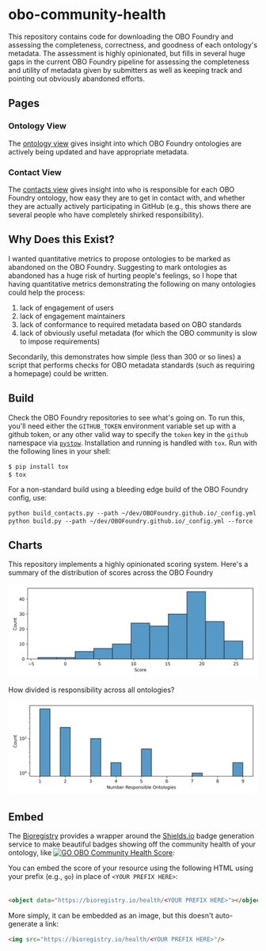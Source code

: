 # obo-community-health

This repository contains code for downloading the OBO Foundry and assessing the
completeness, correctness, and goodness of each ontology's metadata. The
assessment is highly opinionated, but fills in several huge gaps in the current
OBO Foundry pipeline for assessing the completeness and utility of metadata
given by submitters as well as keeping track and pointing out obviously
abandoned efforts.

## Pages

### Ontology View

The [ontology view](https://cthoyt.github.io/obo-community-health/) gives
insight into which OBO Foundry ontologies are actively being updated and have
appropriate metadata.

### Contact View

The [contacts view](https://cthoyt.github.io/obo-community-health/contacts)
gives insight into who is responsible for each OBO Foundry ontology, how easy
they are to get in contact with, and whether they are actually actively
participating in GitHub (e.g., this shows there are several people who have
completely shirked responsibility).

## Why Does this Exist?

I wanted quantitative metrics to propose ontologies to be marked as abandoned on
the OBO Foundry. Suggesting to mark ontologies as abandoned has a huge risk of
hurting people's feelings, so I hope that having quantitative metrics
demonstrating the following on many ontologies could help the process:

1. lack of engagement of users
2. lack of engagement maintainers
3. lack of conformance to required metadata based on OBO standards
4. lack of obviously useful metadata (for which the OBO community is slow to
   impose requirements)

Secondarily, this demonstrates how simple (less than 300 or so lines) a script
that performs checks for OBO metadata standards (such as requiring a homepage)
could be written.

## Build

Check the OBO Foundry repositories to see what's going on. To run this, you'll
need either the `GITHUB_TOKEN`
environment variable set up with a github token, or any other valid way to
specify the `token` key in the `github`
namespace via [`pystow`](https://github.com/cthoyt/pystow). Installation and
running is handled with `tox`. Run with the following lines in your shell:

```shell
$ pip install tox
$ tox
```

For a non-standard build using a bleeding edge build of the OBO Foundry config,
use:

```shell
python build_contacts.py --path ~/dev/OBOFoundry.github.io/_config.yml
python build.py --path ~/dev/OBOFoundry.github.io/_config.yml --force 
```

## Charts

This repository implements a highly opinionated scoring system. Here's a summary
of the distribution of scores across the OBO Foundry

![Scores](docs/score_histogram.png)

How divided is responsibility across all ontologies?

![Responsibilities](docs/responsibility_histogram.png)

## Embed

The [Bioregistry](https://bioregistry.io) provides a wrapper around the
[Shields.io](https://shields.io/) badge generation service to make beautiful
badges showing off the community health of your ontology, like [![GO OBO Community Health Score](https://bioregistry.io/health/go)](https://cthoyt.github.io/obo-community-health):

You can embed the score of your resource using the following HTML using
your prefix (e.g., `go`) in place of `<YOUR PREFIX HERE>`:

```html

<object data="https://bioregistry.io/health/<YOUR PREFIX HERE>"></object>
```

More simply, it can be embedded as an image, but this doesn't auto-generate a
link:

```html
<img src="https://bioregistry.io/health/<YOUR PREFIX HERE>"/>
```
